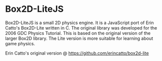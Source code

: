 # Box2D-LiteJS
Box2D-LiteJS is a small 2D physics engine. It is a JavaScript port of Erin Catto's Box2D-Lite written in C. The original library was developed for the 2006 GDC Physics Tutorial. This is based on the original version of the larger Box2D library. The Lite version is more suitable for learning about game physics.

Erin Catto's original version @ https://github.com/erincatto/box2d-lite
